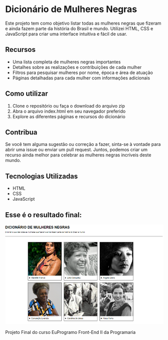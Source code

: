 # Dicionário de Mulheres Negras

Este projeto tem como objetivo listar todas as mulheres negras que fizeram e ainda fazem parte da história do Brasil e mundo. Utilizei HTML, CSS e JavaScript para criar uma interface intuitiva e fácil de usar.

## Recursos

- Uma lista completa de mulheres negras importantes
- Detalhes sobre as realizações e contribuições de cada mulher
- Filtros para pesquisar mulheres por nome, época e área de atuação
- Páginas detalhadas para cada mulher com informações adicionais

## Como utilizar

1. Clone o repositório ou faça o download do arquivo zip
2. Abra o arquivo index.html em seu navegador preferido
3. Explore as diferentes páginas e recursos do dicionário

## Contribua

Se você tem alguma sugestão ou correção a fazer, sinta-se à vontade para abrir uma issue ou enviar um pull request. Juntos, podemos criar um recurso ainda melhor para celebrar as mulheres negras incríveis deste mundo.

## Tecnologias Utilizadas

- HTML
- CSS
- JavaScript


## Esse é o resultado final:
![image](dicionario.png)

Projeto Final do curso EuProgramo Front-End II da Programaria

